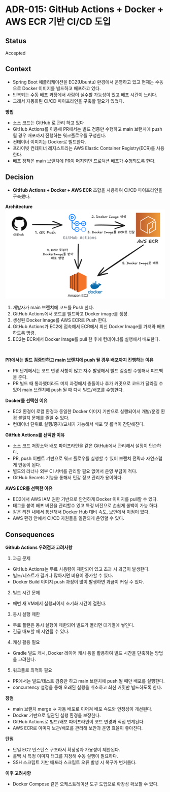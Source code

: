 # ADR-015: GitHub Actions + Docker + AWS ECR 기반 CI/CD 도입

## Status
Accepted

## Context
- Spring Boot 애플리케이션을 EC2(Ubuntu) 환경에서 운영하고 있고 현재는 수동으로 Docker 이미지를 빌드하고 배포하고 있다.
- 반복되는 수동 배포 과정에서 사람이 실수할 가능성이 있고 배포 시간이 느리다.
- 그래서 자동화된 CI/CD 파이프라인을 구축할 필요가 있었다.

**방법**
- 소스 코드는 GitHub 로 관리 하고 있다
- GitHub Actions를 이용해 PR에서는 빌드 검증만 수행하고 main 브랜치에 push 될 경우 배포까지 진행하는 워크플로우를 구성한다.
- 컨테이너 이미지는 Docker로 빌드한다.
- 프라이빗 컨테이너 레지스트리는 AWS Elastic Container Registry(ECR)를 사용한다.
- 배포 정책은 main 브랜치에 PR이 머지되면 프로덕션 배포가 수행되도록 한다.

## Decision
- **GitHub Actions + Docker + AWS ECR** 조합을 사용하여 CI/CD 파이프라인을 구축했다.

**Architecture**
![img.png](image/ADR-015-1.png)
1. 개발자가 main 브랜치에 코드를 Push 한다.
2. GitHub Actions에서 코드를 빌드하고 Docker image를 생성.
3. 생성된 Docker Image를 AWS ECR로 Push 한다.
4. GitHub Actions가 EC2에 접속해서 ECR에서 최신 Docker Image를 가져와 배포하도록 명령.
5. EC2는 ECR에서 Docker Image를 pull 한 후에 컨테이너를 실행해서 배포한다.

<br/>

**PR에서는 빌드 검증만하고 main 브랜치에 push 될 경우 배포까지 진행하는 이유**
- PR 단계에서는 코드 변경 사항이 많고 자주 발생해서 빌드 검증만 수행해서 피드백을 준다.
- PR 빌드 때 통과했더라도 머지 과정에서 충돌이나 추가 커밋으로 코드가 달라질 수 있어 main 브랜치에 push 될 때 다시 빌드/배포를 수행한다.

**Docker를 선택한 이유**
- EC2 환경이 로컬 환경과 동일한 Docker 이미지 기반으로 실행되어서 개발/운영 환경 불일치 문제를 줄일 수 있다.
- 컨테이너 단위로 실행/중지/교체가 가능해서 배포 및 롤백이 간단해진다.

**GitHub Actions를 선택한 이유**
- 소스 코드 저장소와 배포 파이프라인을 같은 GitHub에서 관리해서 설정이 단순하다.
- PR, push 이벤트 기반으로 워크 플로우를 실행할 수 있어 브랜치 전략과 자연스럽게 연동이 된다.
- 별도의 러너나 외부 CI 서버를 관리할 필요 없어서 운영 부담이 적다.
- GitHub Secrets 기능을 통해서 민감 정보 관리가 용이하다.

**AWS ECR를 선택한 이유**
- EC2에서 AWS IAM 권한 기반으로 안전하게 Docker 이미지를 pull할 수 있다.
- 태그를 붙여 배포 버전을 관리할수 있고 특정 버전으로 손쉽게 롤백이 가능 하다.
- 같은 리전 내에서 통신해서 Docker Hub 대비 속도, 보안에서 이점이 있다.
- AWS 환경 안에서 CI/CD 자원들을 일관되게 운영할 수 있다.

## Consequences
**Github Actions 우려점과 고려사항**
1. 과금 문제
- GitHub Actions는 무료 사용량이 제한되어 있고 초과 시 과금이 발생한다.
- 빌드/테스트가 길거나 많아지면 비용이 증가할 수 있다.
- Docker Build 이미지 push 과정이 많이 발생하면 과금이 커질 수 있다.

2. 빌드 시간 문제
- 매번 새 VM에서 실행되어서 초기화 시간이 걸린다.

3. 동시 실행 제한
- 무료 플랜은 동시 실행이 제한되어 빌드가 몰리면 대기열에 쌓인다.
- 긴급 배포할 때 지연될 수 있다.

4. 캐싱 활용 필요
- Gradle 빌드 캐시, Docker 레이어 캐시 등을 활용하여 빌드 시간을 단축하는 방법을 고려한다.

5. 워크플로 최적화 필요
- PR에서는 빌드/테스트 검증만 하고 main 브랜치에 push 될 때만 배포를 실행한다.
- concurrency 설정을 통해 오래된 실행을 취소하고 최신 커밋만 빌드하도록 한다.

**장점**
- main 브랜치 merge -> 자동 배포로 이어져 배포 속도와 안정성이 개선된다.
- Docker 기반으로 일관된 실행 환경을 보장한다.
- GitHub Actions로 빌드/배포 파이프라인이 코드 변경과 직접 연계된다.
- AWS ECR로 이미지 보관/배포를 관리해 보안과 운영 효율이 좋아진다.

**단점**
- 단일 EC2 인스턴스 구조라서 확장성과 가용성이 제한된다.
- 롤백 시 특정 이미지 태그를 지정해 수동 실행이 필요하다.
- SSH 스크립트 기반 배포라 스크립트 오류 발생 시 복구가 번거롭다.

**이후 고려사항**
- Docker Compose 같은 오케스트레이션 도구 도입으로 확장성 확보할 수 있다.